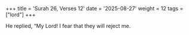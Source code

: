 +++
title = 'Surah 26, Verses 12'
date = '2025-08-27'
weight = 12
tags = ["lord"]
+++

He replied, “My Lord! I fear that they will reject me.